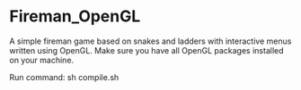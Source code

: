 # Fireman_OpenGL
A simple fireman game based on snakes and ladders with interactive menus written using OpenGL.
Make sure you have all OpenGL packages installed on your machine.

Run command: sh compile.sh
